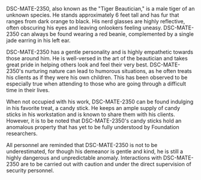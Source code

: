 DSC-MATE-2350, also known as the "Tiger Beautician," is a male tiger of an unknown species. He stands approximately 6 feet tall and has fur that ranges from dark orange to black. His nerd glasses are highly reflective, often obscuring his eyes and leaving onlookers feeling uneasy. DSC-MATE-2350 can always be found wearing a red beanie, complemented by a single jade earring in his left ear.

DSC-MATE-2350 has a gentle personality and is highly empathetic towards those around him. He is well-versed in the art of the beautician and takes great pride in helping others look and feel their very best. DSC-MATE-2350's nurturing nature can lead to humorous situations, as he often treats his clients as if they were his own children. This has been observed to be especially true when attending to those who are going through a difficult time in their lives.

When not occupied with his work, DSC-MATE-2350 can be found indulging in his favorite treat, a candy stick. He keeps an ample supply of candy sticks in his workstation and is known to share them with his clients. However, it is to be noted that DSC-MATE-2350's candy sticks hold an anomalous property that has yet to be fully understood by Foundation researchers.

All personnel are reminded that DSC-MATE-2350 is not to be underestimated, for though his demeanor is gentle and kind, he is still a highly dangerous and unpredictable anomaly. Interactions with DSC-MATE-2350 are to be carried out with caution and under the direct supervision of security personnel.